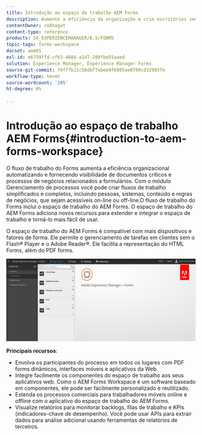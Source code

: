 ```yaml
---
title: Introdução ao espaço de trabalho AEM Forms
description: Aumente a eficiência da organização e crie escritórios sem papel por meio da automação de processos de negócios usando o espaço de trabalho do LiveCycle AEM Forms.
contentOwner: robhagat
content-type: reference
products: SG_EXPERIENCEMANAGER/6.5/FORMS
topic-tags: forms-workspace
docset: aem65
exl-id: e6759ffd-cf63-4684-a1d7-208fbe55aaed
solution: Experience Manager, Experience Manager Forms
source-git-commit: 76fffb11c56dbf7ebee9f6805ae0799cd32985fe
workflow-type: tm+mt
source-wordcount: '205'
ht-degree: 0%

---
```


# Introdução ao espaço de trabalho AEM Forms{#introduction-to-aem-forms-workspace}

O fluxo de trabalho do Forms aumenta a eficiência organizacional automatizando e fornecendo visibilidade de documentos críticos e processos de negócios relacionados a formulários. Com o módulo Gerenciamento de processos você pode criar fluxos de trabalho simplificados e completos, incluindo pessoas, sistemas, conteúdo e regras de negócios, que sejam acessíveis on-line ou off-line.O fluxo de trabalho do Forms inclui o espaço de trabalho do AEM Forms. O espaço de trabalho do AEM Forms adiciona novos recursos para estender e integrar o espaço de trabalho e torná-lo mais fácil de usar.

O espaço de trabalho do AEM Forms é compatível com mais dispositivos e fatores de forma. Ele permite o gerenciamento de tarefas em clientes sem o Flash® Player e o Adobe Reader®. Ele facilita a representação do HTML Forms, além do PDF forms.

![html-ws](assets/html-ws.png)

**Principais recursos**:

* Envolva os participantes do processo em todos os lugares com PDF forms dinâmicos, interfaces móveis e aplicativos da Web.
* Integre facilmente os componentes do espaço de trabalho aos seus aplicativos web. Como o AEM Forms Workspace é um software baseado em componentes, ele pode ser facilmente personalizado e reutilizado.
* Estenda os processos comerciais para trabalhadores móveis online e offline com o aplicativo do espaço de trabalho do AEM Forms.
* Visualize relatórios para monitorar backlogs, filas de trabalho e KPIs (indicadores-chave de desempenho). Você pode usar APIs para extrair dados para análise adicional usando ferramentas de relatórios de terceiros.
